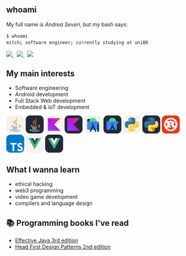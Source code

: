 ## whoami
My full name is *Andrea Severi*, but my bash says:
```bash
$ whoami
mitch; software engineer; currently studying at uniBO
```
<div>
<a href="https://www.instagram.com/seve_andre/">
    <img src="https://edent.github.io/SuperTinyIcons/images/svg/instagram.svg" width="28">
</a>
&nbsp; <!--- hspace -->
<a href="https://www.linkedin.com/in/andrea-severi/">
    <img src="https://edent.github.io/SuperTinyIcons/images/svg/linkedin.svg" width="28">
</a>
&nbsp; <!--- hspace -->
<a href="mailto:andrea.severi.dev@gmail.com">
    <img src="https://edent.github.io/SuperTinyIcons/images/svg/gmail.svg" width="28">
</a>
</div>

## My main interests
- Software engineering
- Android development
- Full Stack Web development
- Embedded & IoT development

<div float="left">
    <img src="./skills/light/Java.svg#gh-dark-mode-only" alt="Java" title="Java" width="48" />
    <img src="./skills/dark/Java.svg#gh-light-mode-only" alt="Java" title="Java" width="48" />
    <img src="./skills/light/Kotlin.svg#gh-dark-mode-only" alt="Kotlin" title="Kotlin" width="48" />
    <img src="./skills/dark/Kotlin.svg#gh-light-mode-only" alt="Kotlin" title="Kotlin" width="48" />
    <img src="./skills/light/AndroidStudio.svg#gh-dark-mode-only" alt="Android Studio" title="Android Studio" width="48" />
    <img src="./skills/dark/AndroidStudio.svg#gh-light-mode-only" alt="Android Studio" title="Android Studio" width="48" />
    <img src="./skills/light/Python.svg#gh-dark-mode-only" alt="Python" title="Python" width="48" />
    <img src="./skills/dark/Python.svg#gh-light-mode-only" alt="Python" title="Python" width="48" />
    <img src="./skills/Rust.svg" alt="Rust" title="Rust" width="48" />
    <img src="./skills/TypeScript.svg" alt="TypeScript" title="TypeScript" width="48" />
    <img src="./skills/light/Vue.svg#gh-dark-mode-only" alt="VueJS" title="VueJS" width="48" />
    <img src="./skills/dark/Vue.svg#gh-light-mode-only" alt="VueJS" title="VueJS" width="48" />
</div>


## What I wanna learn
- ethical hacking
- web3 programming
- video game development
- compilers and language design

## :books: Programming books I've read
- [Effective Java 3rd edition](https://www.oreilly.com/library/view/effective-java/9780134686097/)
- [Head First Design Patterns 2nd edition](https://www.oreilly.com/library/view/head-first-design/9781492077992/)
